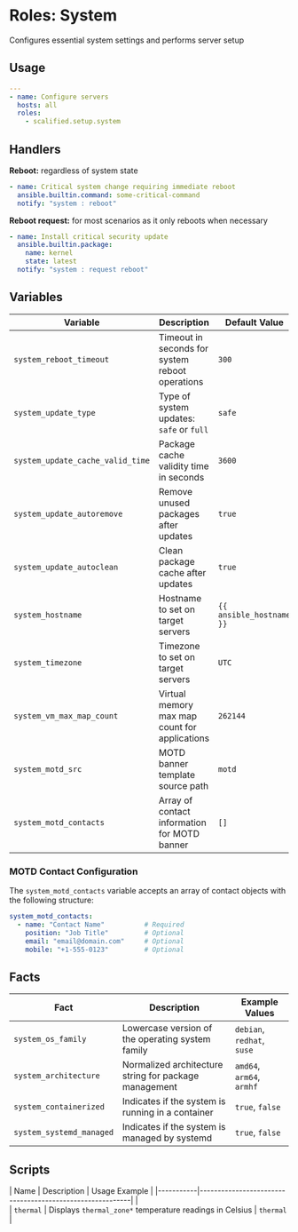 # Roles: System

Configures essential system settings and performs server setup

## Usage

```yaml
---
- name: Configure servers
  hosts: all
  roles:
    - scalified.setup.system
```

## Handlers

**Reboot:** regardless of system state

```yaml
- name: Critical system change requiring immediate reboot
  ansible.builtin.command: some-critical-command
  notify: "system : reboot"
```

**Reboot request:** for most scenarios as it only reboots when necessary
```yaml
- name: Install critical security update
  ansible.builtin.package:
    name: kernel
    state: latest
  notify: "system : request reboot"
```

## Variables

| Variable                        | Description                                     | Default Value            |
|---------------------------------|-------------------------------------------------|--------------------------|
| `system_reboot_timeout`         | Timeout in seconds for system reboot operations | `300`                    |
| `system_update_type`            | Type of system updates: `safe` or `full`        | `safe`                   |
| `system_update_cache_valid_time`| Package cache validity time in seconds          | `3600`                   |
| `system_update_autoremove`      | Remove unused packages after updates            | `true`                   |
| `system_update_autoclean`       | Clean package cache after updates               | `true`                   |
| `system_hostname`               | Hostname to set on target servers               | `{{ ansible_hostname }}` |
| `system_timezone`               | Timezone to set on target servers               | `UTC`                    |
| `system_vm_max_map_count`       | Virtual memory max map count for applications   | `262144`                 |
| `system_motd_src`               | MOTD banner template source path                | `motd`                   |
| `system_motd_contacts`          | Array of contact information for MOTD banner    | `[]`                     |

### MOTD Contact Configuration

The `system_motd_contacts` variable accepts an array of contact objects with the following structure:

```yaml
system_motd_contacts:
  - name: "Contact Name"          # Required
    position: "Job Title"         # Optional
    email: "email@domain.com"     # Optional
    mobile: "+1-555-0123"         # Optional
```

## Facts

| Fact                     | Description                                           | Example Values             |
|--------------------------|-------------------------------------------------------|----------------------------|
| `system_os_family`       | Lowercase version of the operating system family      | `debian`, `redhat`, `suse` |
| `system_architecture`    | Normalized architecture string for package management | `amd64`, `arm64`, `armhf`  |
| `system_containerized`   | Indicates if the system is running in a container     | `true`, `false`            |
| `system_systemd_managed` | Indicates if the system is managed by systemd         | `true`, `false`            |

## Scripts

| Name      | Description                                              | Usage Example |
|-----------|----------------------------------------------------------|               |           
| `thermal` | Displays `thermal_zone*` temperature readings in Celsius | `thermal`     |
